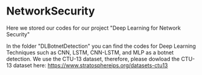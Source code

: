 # NetworkSecurity

Here we stored our codes for our project "Deep Learning for Network Security"

In the folder "DLBotnetDetection" you can find the codes for Deep Learning Techniques such as CNN, LSTM, CNN-LSTM, and MLP as a botnet detection. We use the CTU-13 dataset, therefore, please dowload the CTU-13 dataset here: https://www.stratosphereips.org/datasets-ctu13
